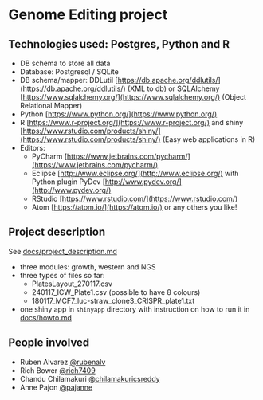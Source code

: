 # Genome Editing project

## Technologies used: Postgres, Python and R

* DB schema to store all data
* Database: Postgresql / SQLite
* DB schema/mapper: DDLutil [https://db.apache.org/ddlutils/](https://db.apache.org/ddlutils/) (XML to db) or SQLAlchemy [https://www.sqlalchemy.org/](https://www.sqlalchemy.org/) (Object Relational Mapper)
* Python [https://www.python.org/](https://www.python.org/)
* R [https://www.r-project.org/](https://www.r-project.org/) and shiny [https://www.rstudio.com/products/shiny/](https://www.rstudio.com/products/shiny/) (Easy web applications in R)
* Editors:
  - PyCharm [https://www.jetbrains.com/pycharm/](https://www.jetbrains.com/pycharm/)
  - Eclipse [http://www.eclipse.org/](http://www.eclipse.org/) with Python plugin PyDev [http://www.pydev.org/](http://www.pydev.org/)
  - RStudio [https://www.rstudio.com/](https://www.rstudio.com/)
  - Atom [https://atom.io/](https://atom.io/) or any others you like!

## Project description

See [docs/project_description.md](docs/project_description.md)

* three modules: growth, western and NGS
* three types of files so far:
  - PlatesLayout_270117.csv
  - 240117_ICW_Plate1.csv (possible to have 8 colours)
  - 180117_MCF7_luc-straw_clone3_CRISPR_plate1.txt
*  one shiny app in `shinyapp` directory with instruction on how to run it in [docs/howto.md](howto.md#shinny-app)

## People involved

* Ruben Alvarez [@rubenalv](https://github.com/rubenalv)
* Rich Bower [@rich7409](https://github.com/rich7409)
* Chandu Chilamakuri [@chilamakuricsreddy](https://github.com/chilamakuricsreddy)
* Anne Pajon [@pajanne](https://github.com/pajanne)
